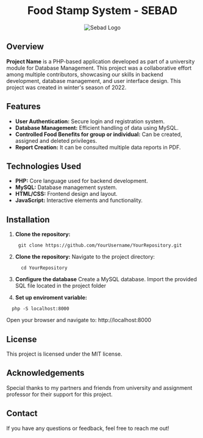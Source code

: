 <h1 align="center"><strong> Food Stamp System - SEBAD </strong></h1>
<p align="center">
  <img src="https://github.com/JhoanGZ/food_stamp/blob/main/resources/css/SEBAD%20Logo.jpg?raw=true" alt="Sebad Logo"/>
</p>

## Overview

**Project Name** is a PHP-based application developed as part of a university module for Database Management. This project was a collaborative effort among multiple contributors, showcasing our skills in backend development, database management, and user interface design. This project was created in winter's season of 2022.

## Features

- **User Authentication:** Secure login and registration system.
- **Database Management:** Efficient handling of data using MySQL.
- **Controlled Food Benefits for group or individual:** Can be created, assigned and deleted privileges.
- **Report Creation:** It can be consulted multiple data reports in PDF.

## Technologies Used

- **PHP:** Core language used for backend development.
- **MySQL:** Database management system.
- **HTML/CSS:** Frontend design and layout.
- **JavaScript:** Interactive elements and functionality.

## Installation

1. **Clone the repository:**
   ```
    git clone https://github.com/YourUsername/YourRepository.git
   ```
2. **Clone the repository:**
   Navigate to the project directory:
   ```
     cd YourRepository
   ```
3. **Configure the database**
    Create a MySQL database.
    Import the provided SQL file located in the project folder

4. **Set up enviroment variable:**
  ```
    php -S localhost:8000
  ```
  Open your browser and navigate to:
  http://localhost:8000

## License
This project is licensed under the MIT license.

## Acknowledgements

Special thanks to my partners and friends from university and assignment professor for their support for this project.

## Contact
If you have any questions or feedback, feel free to reach me out!


